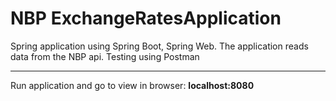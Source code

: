 
# NBP ExchangeRatesApplication 
Spring application using Spring Boot, Spring Web. The application reads data from the NBP api. Testing using Postman 

------------


Run application and go to view in browser: **localhost:8080**




